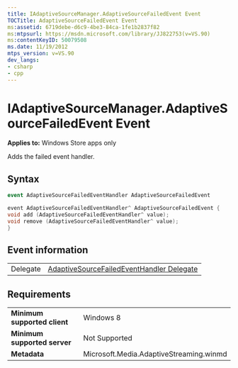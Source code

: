 ```yaml
---
title: IAdaptiveSourceManager.AdaptiveSourceFailedEvent Event
TOCTitle: AdaptiveSourceFailedEvent Event
ms:assetid: 6719debe-d6c9-4be3-84ca-1fe1b2837f82
ms:mtpsurl: https://msdn.microsoft.com/library/JJ822753(v=VS.90)
ms:contentKeyID: 50079508
ms.date: 11/19/2012
mtps_version: v=VS.90
dev_langs:
- csharp
- cpp
---
```


# IAdaptiveSourceManager.AdaptiveSourceFailedEvent Event

**Applies to:** Windows Store apps only

Adds the failed event handler.

## Syntax

```csharp
event AdaptiveSourceFailedEventHandler AdaptiveSourceFailedEvent
```

```cpp
event AdaptiveSourceFailedEventHandler^ AdaptiveSourceFailedEvent {
void add (AdaptiveSourceFailedEventHandler^ value);
void remove (AdaptiveSourceFailedEventHandler^ value);
}
```

## Event information

|||
|--- |--- |
|Delegate|[AdaptiveSourceFailedEventHandler Delegate](adaptivesourcefailedeventhandler-delegate.md)|

## Requirements

|||
|--- |--- |
|**Minimum supported client**|Windows 8|
|**Minimum supported server**|Not Supported|
|**Metadata**|Microsoft.Media.AdaptiveStreaming.winmd|

